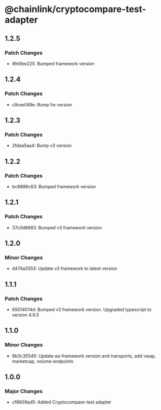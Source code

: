 # @chainlink/cryptocompare-test-adapter

## 1.2.5

### Patch Changes

- 8fe5be225: Bumped framework version

## 1.2.4

### Patch Changes

- c9cee149e: Bump fw version

## 1.2.3

### Patch Changes

- 2fdaa5aa4: Bump v3 version

## 1.2.2

### Patch Changes

- bc8886c63: Bumped framework version

## 1.2.1

### Patch Changes

- 37c0d8883: Bumped v3 framework version

## 1.2.0

### Minor Changes

- d474a5553: Update v3 framework to latest version

## 1.1.1

### Patch Changes

- 65014014d: Bumped v3 framework version. Upgraded typescript to version 4.9.5

## 1.1.0

### Minor Changes

- 8b3c35545: Update ea-framework version and transports, add vwap, marketcap, volume endpoints

## 1.0.0

### Major Changes

- cf8609ad5: Added Cryptocompare-test adapter
